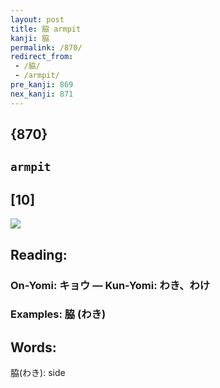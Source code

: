 ```yaml
---
layout: post
title: 脇 armpit
kanji: 脇
permalink: /870/
redirect_from:
 - /脇/
 - /armpit/
pre_kanji: 869
nex_kanji: 871
---
```


## {870}

## `armpit`

## [10]

<div class="stroke"><img src="E88487.png" /></div>

## Reading:

### On-Yomi: キョウ &mdash; Kun-Yomi: わき、わけ

### Examples: 脇 (わき)

## Words:

脇(わき): side
